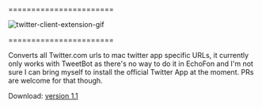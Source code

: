 =======================

![twitter-client-extension-gif](https://f.cloud.github.com/assets/49038/778543/6624aa6c-e9b3-11e2-8531-eeb9d7a7004f.gif)

=======================

Converts all Twitter.com urls to mac twitter app specific URLs, it currently only works with TweetBot as there's no way to do it in EchoFon and I'm not sure I can bring myself to install the official Twitter App at the moment. PRs are welcome for that though.

Download: [version 1.1](https://github.com/orta/twitter-urls-to-clients/raw/master/releases/twitter_client_urls_1.1.safariextz)
